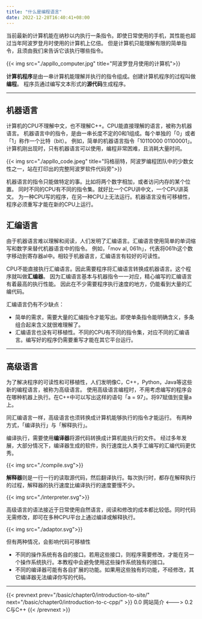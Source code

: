 ```yaml
---
title: "什么是编程语言"
date: 2022-12-28T16:40:41+08:00
---
```


当前最新的计算机能在纳秒以内执行一条指令。即使日常使用的手机，其性能也超过当年阿波罗登月时使用的计算机上亿倍。
但是计算机只能理解有限的简单指令，且须由我们来告诉它该执行哪些指令。

{{< img src="./appllo_computer.jpg" title="阿波罗登月使用的计算机">}}

**计算机程序**是由一串计算机能理解并执行的指令组成。创建计算机程序的过程叫做**编程**。
程序员通过编写文本形式的**源代码**生成程序。

***

## 机器语言

计算机的CPU不理解中文，也不理解C++。CPU能直接理解的语言，被称为机器语言。
机器语言中的指令，是由一串长度不定的0和1组成。每个单独的「0」或者「1」称作一个比特（bit）。
例如，简单的机器语言指令「10110000 01100001」。
计算机刚出现时，只有机器语言可以使用，编程非常困难，且消耗大量时间。

{{< img src="./appllo_code.jpeg" title="玛格丽特，阿波罗编程团队中的少数女性之一，站在打印出的完整阿波罗软件代码旁">}}

机器语言的指令只能做特定的事。比如将两个数字相加，或者访问内存的某个位置。
同时不同的CPU有不同的指令集。就好比一个CPU讲中文，一个CPU讲英文。
为一种CPU写的程序，在另一种CPU上无法运行。机器语言没有可移植性，程序必须重写才能在新的CPU上运行。

## 汇编语言

由于机器语言难以理解和阅读，人们发明了汇编语言。汇编语言使用简单的单词缩写和数字来替代机器语言中的指令。
例如，「mov al, 061h」，代表将061h这个数字移动到寄存器al中。相较于机器语言，汇编语言有较好的可读性。

CPU不能直接执行汇编语言。因此需要程序将汇编语言转换成机器语言。这个程序就叫做**汇编器**。
因为汇编语言基本与机器指令一一对应，精心编写的汇编语言有着最高的执行性能。
因此在不少需要程序执行速度的地方，仍能看到大量的汇编代码。

汇编语言仍有不少缺点：

* 简单的需求，需要大量的汇编指令才能写出。即使单条指令能明确含义，多条组合起来含义就很难理解了。
* 汇编语言也没有可移植性。不同的CPU有不同的指令集，对应不同的汇编语言。编写好的程序仍需要重写才能在其它平台运行。

***

## 高级语言

为了解决程序的可读性和可移植性，人们发明像C，C++，Python，Java等这些新的编程语言，被称为高级语言。
使用高级语言编程时，不用考虑编写的程序会在哪种机器上执行。在C++中可以写出这样的语句「a = 97」。将97赋值到变量a上。

同汇编语言一样，高级语言也须转换成计算机能够执行的指令才能运行。
有两种方式，「编译执行」与「解释执行」。

编译执行，需要使用**编译器**将源代码转换成计算机能执行的文件。
经过多年发展，大部分情况下，编译器生成的软件，执行速度比人类手工编写的汇编代码更优秀。

{{< img src="./compile.svg">}}

**解释器**则是一行一行的读取源代码，然后翻译执行。每次执行时，都存在解释执行的过程，解释器的执行速度比编译执行的速度要慢不少。

{{< img src="./interpreter.svg">}}

高级语言的语法接近于日常使用自然语言，阅读和修改的成本都比较低。同时代码无需修改，即可在多种CPU平台上通过编译或解释执行。

{{< img src="./adaptor.svg">}}

但有两种情况，会影响代码可移植性
* 不同的操作系统有各自的接口。若用这些接口，则程序需要修改，才能在另一个操作系统执行。本教程中会避免使用这些操作系统独有的接口。
* 不同的编译器可能有各自扩展的功能。如果用这些独有的功能，不经修改，其它编译器无法编译你写的代码。

***

{{< prevnext prev="/basic/chapter0/introduction-to-site/" next="/basic/chapter0/introduction-to-c-cpp/" >}}
0.0 网站简介
<--->
0.2 C与C++
{{< /prevnext >}}
